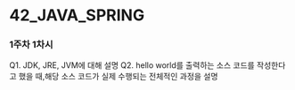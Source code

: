 # 42_JAVA_SPRING

### 1주차 1차시
Q1. JDK, JRE, JVM에 대해 설명
Q2. hello world를 출력하는 소스 코드를 작성한다고 했을 때,해당 소스 코드가 실제 수행되는 전체적인 과정을 설명
